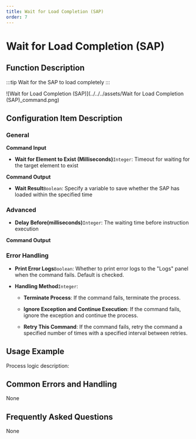 ```yaml
---
title: Wait for Load Completion (SAP)
order: 7
---
```


# Wait for Load Completion (SAP)

## Function Description

:::tip 
Wait for the SAP to load completely
:::

![Wait for Load Completion (SAP)](../../../assets/Wait for Load Completion (SAP)_command.png)

## Configuration Item Description

### General

**Command Input**

- **Wait for Element to Exist (Milliseconds)**`Integer`: Timeout for waiting for the target element to exist


**Command Output**

- **Wait Result**`Boolean`: Specify a variable to save whether the SAP has loaded within the specified time

### Advanced

- **Delay Before(milliseconds)**`Integer`: The waiting time before instruction execution


**Command Output**

### Error Handling

- **Print Error Logs**`Boolean`: Whether to print error logs to the "Logs" panel when the command fails. Default is checked. 

- **Handling Method**`Integer`:

    - **Terminate Process**: If the command fails, terminate the process.

    - **Ignore Exception and Continue Execution**: If the command fails, ignore the exception and continue the process.

    - **Retry This Command**: If the command fails, retry the command a specified number of times with a specified interval between retries.

## Usage Example

Process logic description:

## Common Errors and Handling

None

## Frequently Asked Questions

None

